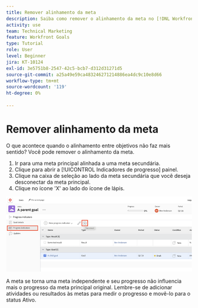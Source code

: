 ```yaml
---
title: Remover alinhamento da meta
description: Saiba como remover o alinhamento da meta no [!DNL Workfront Goals].
activity: use
team: Technical Marketing
feature: Workfront Goals
type: Tutorial
role: User
level: Beginner
jira: KT-10124
exl-id: 3e5751b8-2547-42c5-bcb7-d312d31271d5
source-git-commit: a25a49e59ca483246271214886ea4dc9c10e8d66
workflow-type: tm+mt
source-wordcount: '119'
ht-degree: 0%

---
```


# Remover alinhamento da meta

O que acontece quando o alinhamento entre objetivos não faz mais sentido? Você pode remover o alinhamento da meta.

1. Ir para uma meta principal alinhada a uma meta secundária.
1. Clique para abrir a [!UICONTROL Indicadores de progresso] painel.
1. Clique na caixa de seleção ao lado da meta secundária que você deseja desconectar da meta principal.
1. Clique no ícone &#39;X&#39; ao lado do ícone de lápis.

![Uma captura de tela do [!UICONTROL Remover alinhamento] opção em [!DNL Workfront Goals]](assets/08-workfront-goals-remove-goal-alignment.png)

A meta se torna uma meta independente e seu progresso não influencia mais o progresso da meta principal original. Lembre-se de adicionar atividades ou resultados às metas para medir o progresso e movê-lo para o status Ativo.
